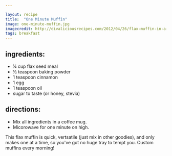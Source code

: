 ```yaml
---

layout: recipe
title:  "One Minute Muffin"
image: one-minute-muffin.jpg
imagecredit: http://divaliciousrecipes.com/2012/04/26/flax-muffin-in-a-mug-in-a-minute-low-carb-and-gluten-free/
tags: breakfast
---
```


## ingredients:
- 1⁄4 cup flax seed meal
- 1⁄2 teaspoon baking powder
- 1 teaspoon cinnamon
- 1 egg
- 1 teaspoon oil
- sugar to taste (or honey, stevia)

## directions:
- Mix all ingredients in a coffee mug.
- Micorowave for one minute on high.


This flax muffin is quick, vertsatile (just mix in other goodies), and only makes one at a time, so you've got no huge tray to tempt you. Custom muffins every morning!